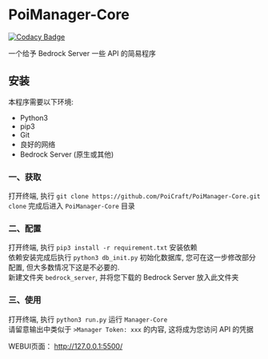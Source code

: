 # PoiManager-Core

[![Codacy Badge](https://api.codacy.com/project/badge/Grade/de49f8943662401a9a7f0727cad83027)](https://app.codacy.com/gh/PoiCraft/PoiManager-Core?utm_source=github.com&utm_medium=referral&utm_content=PoiCraft/PoiManager-Core&utm_campaign=Badge_Grade_Dashboard)

一个给予 Bedrock Server 一些 API 的简易程序

## 安装 

本程序需要以下环境:

* Python3
* pip3
* Git
* 良好的网络
* Bedrock Server (原生或其他)

### 一、获取

打开终端, 执行 `git clone https://github.com/PoiCraft/PoiManager-Core.git`   
`clone` 完成后进入 `PoiManager-Core` 目录

### 二、配置

打开终端, 执行 `pip3 install -r requirement.txt` 安装依赖  
依赖安装完成后执行 `python3 db_init.py` 初始化数据库, 您可在这一步修改部分配置, 但大多数情况下这是不必要的.  
新建文件夹 `bedrock_server`, 并将您下载的 Bedrock Server 放入此文件夹  

### 三、使用

打开终端, 执行 `python3 run.py` 运行 `Manager-Core`  
请留意输出中类似于 `>Manager Token: xxx` 的内容, 这将成为您访问 API 的凭据

WEBUI页面： <http://127.0.0.1:5500/>
